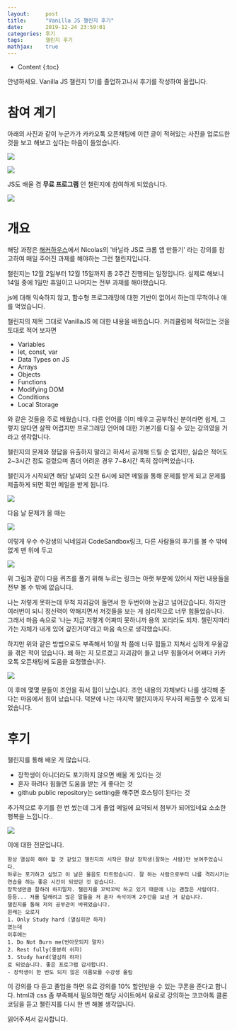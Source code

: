 ```yaml
---
layout:     post
title:      "Vanilla JS 챌린지 후기"
date:       2019-12-24 23:59:01
categories: 후기
tags:       챌린지 후기
mathjax:    true
---
```


* Content
{:toc}

안녕하세요. Vanilla JS 챌린지 1기를 졸업하고나서 후기를 작성하여 올립니다.



# 참여 계기

아래의 사진과 같이 누군가가 카카오톡 오픈채팅에 이런 글이 적혀있는 사진을 업로드한 것을 보고 해보고 싶다는 마음이 들었습니다.

![](/img-in-posts/Vanilla-JS-챌린지-후기-1.jpg)

![](/img-in-posts/Vanilla-JS-챌린지-후기-2.jpg)

JS도 배울 겸 __무료 프로그램__ 인 챌린지에 참여하게 되었습니다.

![](/img-in-posts/Vanilla-JS-챌린지-후기-3.png)


# 개요

해당 과정은 [해커하우스](https://academy.nomadcoders.co/)에서 Nicolas의 '바닐라 JS로 크롬 앱 만들기' 라는 강의를 참고하여 매일 주어진 과제를 해야하는 그런 챌린지입니다.

챌린지는 12월 2일부터 12월 15일까지 총 2주간 진행되는 일정입니다. 실제로 해보니 14일 중에 1일만 휴일이고 나머지는 전부 과제를 해야했습니다.

js에 대해 익숙하지 않고, 함수형 프로그래밍에 대한 기반이 없어서 하는데 무척이나 애를 먹었습니다.

챌린지의 제목 그대로 VanillaJS 에 대한 내용을 배웠습니다. 커리큘럼에 적혀있는 것을 토대로 적어 보자면

- Variables
- let, const, var
- Data Types on JS
- Arrays
- Objects
- Functions
- Modifying DOM
- Conditions
- Local Storage

와 같은 것들을 주로 배웠습니다. 다른 언어를 이미 배우고 공부하신 분이라면 쉽게, 그렇지 않다면 살짝 어렵지만 프로그래밍 언어에 대한 기본기를 다질 수 있는 강의였을 거라고 생각합니다.

챌린지의 문제와 정답을 유출하지 말라고 하셔서 공개해 드릴 순 없지만, 실습은 적어도 2~3시간 정도 걸렸으며 좀더 어려운 경우 7~8시간 족히 잡아먹었습니다.

챌린지가 시작되면 해당 날짜의 오전 6시에 되면 메일을 통해 문제를 받게 되고 문제를 제출하게 되면 확인 메일을 받게 됩니다.

![](/img-in-posts/Vanilla-JS-챌린지-후기-5.png)

다음 날 문제가 올 때는

![](/img-in-posts/Vanilla-JS-챌린지-후기-6.png)

이렇게 우수 수강생의 닉네임과 CodeSandbox링크, 다른 사람들의 후기를 볼 수 밖에 없게 맨 위에 두고

![](/img-in-posts/Vanilla-JS-챌린지-후기-7.png)

위 그림과 같이 다음 퀴즈를 풀기 위해 누르는 링크는 아랫 부분에 있어서 저런 내용들을 전부 볼 수 밖에 없습니다.

나는 저렇게 못하는데 무척 자괴감이 들면서 한 두번이야 눈감고 넘어갔습니다. 하지만 여러번이 되니 정신력이 약해지면서 저것들을 보는 게 심리적으로 너무 힘들었습니다. 그래서 마음 속으로 '나는 지금 저렇게 어짜피 못하니까 용의 꼬리라도 되자. 챌린지따라가는 자체가 내게 있어 갚진거야'라고 마음 속으로 생각했습니다.

하지만 위와 같은 방법으로도 부족해서 10일 차 쯤에 너무 힘들고 지쳐서 심하게 우울감을 겪은 적이 있습니다. 왜 하는 지 모르겠고 자괴감이 들고 너무 힘들어서 어쩌다 카카오톡 오픈채팅에 도움을 요청했습니다.

![](/img-in-posts/Vanilla-JS-챌린지-후기-8.png)

이 후에 몇몇 분들이 조언을 줘서 힘이 났습니다. 조언 내용의 자체보다 나를 생각해 준다는 마음에서 힘이 났습니다. 덕분에 나는 마지막 챌린지까지 무사히 제출할 수 있게 되었습니다.

# 후기

챌린지를 통해 배운 게 많습니다.

- 장학생이 아니더라도 포기하지 않으면 배울 게 있다는 것
- 혼자 하려다 힘들면 도움을 받는 게 좋다는 것
- github public repository는 setting을 해주면 호스팅이 된다는 것

추가적으로 후기를 한 번 썼는데 그게 졸업 메일에 요약되서 첨부가 되어있네요 소소한 행복을 느낍니다..

![](/img-in-posts/Vanilla-JS-챌린지-후기-10.png)

이에 대한 전문입니다.

```text
항상 열심히 해야 할 것 같았고 챌린지의 시작은 항상 장학생(잘하는 사람)만 보여주었습니다.
하루는 포기하고 싶었고 이 날은 울음도 터트렸습니다. 잘 하는 사람으로부터 나를 격리시키는 연습을 하는 좋은 시간이 되었던 것 같습니다.
장학생만큼 잘하려 하지말자. 챌린지를 꼬박꼬박 하고 있기 때문에 나는 괜찮은 사람이다.
등등... 저를 달래려고 많은 말들을 저 혼자 속삭이며 2주간을 보낸 거 같습니다.
챌린지를 통해 저의 공부관이 바뀌었습니다.
원래는 오로지
1. Only Study hard (열심히만 하자)
였는데
이후에는
1. Do Not Burn me(번아웃되지 말자)
2. Rest fully(충분히 쉬자)
3. Study hard(열심히 하자)
로 되었습니다. 좋은 프로그램 감사합니다.
- 장학생이 한 번도 되지 않은 이름모를 수강생 올림
```

이 강의를 다 듣고 졸업을 하면 유료 강의를 10% 할인받을 수 있는 쿠폰을 준다고 합니다. html과 css 좀 부족해서 필요하면 해당 사이트에서 유료로 강의하는 코코아톡 클론코딩을 듣고 챌린지를 다시 한 번 해볼 생각입니다.

읽어주셔서 감사합니다.

